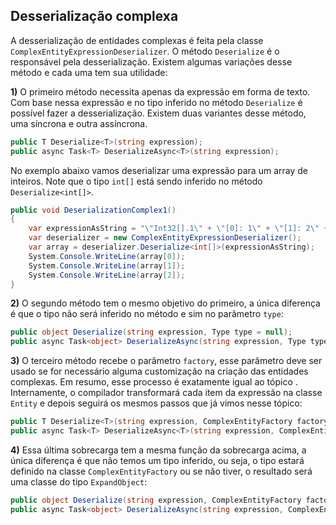 ## Desserialização complexa <header-set anchor-name="impl-deserialization-complex" />

A desserialização de entidades complexas é feita pela classe `ComplexEntityExpressionDeserializer`. O método `Deserialize` é o responsável pela desserialização. Existem algumas variações desse método e cada uma tem sua utilidade:

**1)** O primeiro método necessita apenas da expressão em forma de texto. Com base nessa expressão e no tipo inferido no método `Deserialize` é possível fazer a desserialização. Existem duas variantes desse método, uma síncrona e outra assíncrona.

```csharp
public T Deserialize<T>(string expression);
public async Task<T> DeserializeAsync<T>(string expression);
```

No exemplo abaixo vamos deserializar uma expressão para um array de inteiros. Note que o tipo `int[]` está sendo inferido no método `Deserialize<int[]>`.

```csharp
public void DeserializationComplex1()
{
    var expressionAsString = "\"Int32[].1\" + \"[0]: 1\" + \"[1]: 2\" + \"[2]: 3\"";
    var deserializer = new ComplexEntityExpressionDeserializer();
    var array = deserializer.Deserialize<int[]>(expressionAsString);
    System.Console.WriteLine(array[0]);
    System.Console.WriteLine(array[1]);
    System.Console.WriteLine(array[2]);
}
```

**2)** O segundo método tem o mesmo objetivo do primeiro, a única diferença é que o tipo não será inferido no método e sim no parâmetro `type`:

```csharp
public object Deserialize(string expression, Type type = null);
public async Task<object> DeserializeAsync(string expression, Type type = null);
```

**3)** O terceiro método recebe o parâmetro `factory`, esse parâmetro deve ser usado se for necessário alguma customização na criação das entidades complexas. Em resumo, esse processo é exatamente igual ao tópico <anchor-get name="impl-factory-entity-complex" />. Internamente, o compilador transformará cada item da expressão na classe `Entity` e depois seguirá os mesmos passos que já vimos nesse tópico:

```csharp
public T Deserialize<T>(string expression, ComplexEntityFactory factory);
public async Task<T> DeserializeAsync<T>(string expression, ComplexEntityFactory factory);
```

**4)** Essa última sobrecarga tem a mesma função da sobrecarga acima, a única diferença é que não temos um tipo inferido, ou seja, o tipo estará definido na classe `ComplexEntityFactory` ou se não tiver, o resultado será uma classe do tipo `ExpandObject`:

```csharp
public object Deserialize(string expression, ComplexEntityFactory factory);
public async Task<object> DeserializeAsync(string expression, ComplexEntityFactory factory);
```